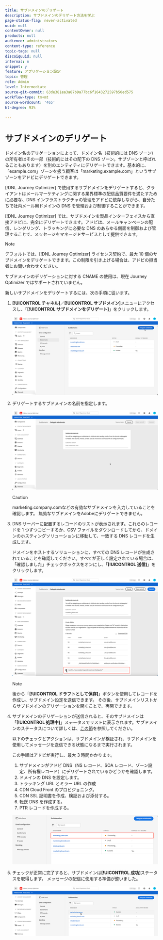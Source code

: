 ```yaml
---
title: サブドメインのデリゲート
description: サブドメインのデリゲート方法を学ぶ
page-status-flag: never-activated
uuid: null
contentOwner: null
products: null
audience: administrators
content-type: reference
topic-tags: null
discoiquuid: null
internal: n
snippet: y
feature: アプリケーション設定
topic: 管理
role: Admin
level: Intermediate
source-git-commit: 63de381ea3a87b9a77bc6f1643272597b50ed575
workflow-type: tm+mt
source-wordcount: '465'
ht-degree: 93%

---
```



# サブドメインのデリゲート

ドメイン名のデリゲーションによって、ドメイン名（技術的には DNS ゾーン）の所有者はその一部（技術的にはその配下の DNS ゾーン。サブゾーンと呼ばれることもあります）を別のエンティティにデリゲートできます。基本的に、「example.com」ゾーンを扱う顧客は「marketing.example.com」というサブゾーンをアドビにデリゲートできます。

[!DNL Journey Optimizer] で使用するサブドメインをデリゲートすると、クライアントはメールマーケティングに関する業界標準の配信品質要件を満たすために必要な、DNS インフラストラクチャの管理をアドビに依存しながら、自分たちで社内メール用ドメインの DNS を管理および制御することができます。

[!DNL Journey Optimizer] では、サブドメインを製品インターフェイスから直接アドビに、完全にデリゲートできます。アドビは、メールキャンペーンの配信、レンダリング、トラッキングに必要な DNS のあらゆる側面を制御および管理することで、メッセージをマネージドサービスとして提供できます。

>[!NOTE]
>
>デフォルトでは、[!DNL Journey Optimizer] ライセンス契約で、最大 10 個のサブドメインをデリゲートできます。この制限を引き上げる場合は、アドビの担当者にお問い合わせください。
>
>サブドメインのデリゲーションに対する CNAME の使用は、現在 Journey Optimizer ではサポートされていません。

新しいサブドメインをデリゲートするには、次の手順に従います。

1. **[!UICONTROL チャネル]**／**[!UICONTROL サブドメイン]**&#x200B;メニューにアクセスし、「**[!UICONTROL サブドメインをデリゲート]**」をクリックします。

   ![](../assets/subdomain-delegate.png)

1. デリゲートするサブドメインの名前を指定します。

   ![](../assets/subdomain-name.png)

   >[!CAUTION]
   >
   >marketing.company.comなどの有効なサブドメインを入力していることを確認します。 無効なサブドメインをAdobeにデリゲートできません。

1. DNS サーバーに配置するレコードのリストが表示されます。これらのレコードを 1 つずつコピーするか、CSV ファイルをダウンロードしてから、ドメインのホスティングソリューションに移動して、一致する DNS レコードを生成します。

   ドメインをホストするソリューションに、すべての DNS レコードが生成されていることを確認してください。すべてが正しく設定されている場合は、「確認しました」チェックボックスをオンにし、「**[!UICONTROL 送信]**」をクリックします。

   ![](../assets/subdomain-submit.png)

   >[!NOTE]
   >
   >後から「**[!UICONTROL ドラフトとして保存]**」ボタンを使用してレコードを作成し、サブドメイン設定を送信できます。 その後、サブドメインリストからサブドメインのデリゲーションを開くことで、再開できます。

1. サブドメインのデリゲーションが送信されると、そのサブドメインは「**[!UICONTROL 処理中]**」ステータスでリストに表示されます。サブドメインのステータスについて詳しくは、[この節](access-subdomains.md)を参照してください。

   以下のチェックとアクションは、サブドメインが検証され、サブドメインを使用してメッセージを送信できる状態になるまで実行されます。

   この手順はアドビが実行し、最大 3 時間かかります。

   1. サブドメインがアドビ DNS（NS レコード、SOA レコード、ゾーン設定、所有権レコード）にデリゲートされているかどうかを確認します。
   1. ドメインの DNS を設定します。
   1. トラッキング URL とミラー URL の作成
   1. CDN Cloud Front のプロビジョニング。
   1. CDN SSL 証明書を作成、検証および添付する。
   1. 転送 DNS を作成する。
   1. PTR レコードを作成する。

   ![](../assets/subdomain-processing.png)

1. チェックが正常に完了すると、サブドメインは&#x200B;**[!UICONTROL 成功]**&#x200B;ステータスを取得します。 メッセージの配信に使用する準備が整いました。

   <!-- later on, users will be notified in Pulse -->

   ![](../assets/subdomain-notification.png)


